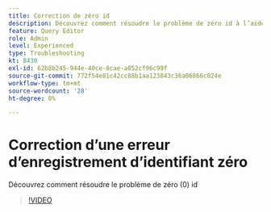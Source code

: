 ```yaml
---
title: Correction de zéro id
description: Découvrez comment résoudre le problème de zéro id à l’aide de la requête d’insertion
feature: Query Editor
role: Admin
level: Experienced
type: Troubleshooting
kt: 8430
exl-id: 62b8b245-944e-40ce-8cae-a052cf96c99f
source-git-commit: 772f54e81c42cc88b1aa123843c36a06866c024e
workflow-type: tm+mt
source-wordcount: '28'
ht-degree: 0%

---
```


# Correction d’une erreur d’enregistrement d’identifiant zéro

Découvrez comment résoudre le problème de zéro (0) id

>[!VIDEO](https://video.tv.adobe.com/v/335987?quality=12)

